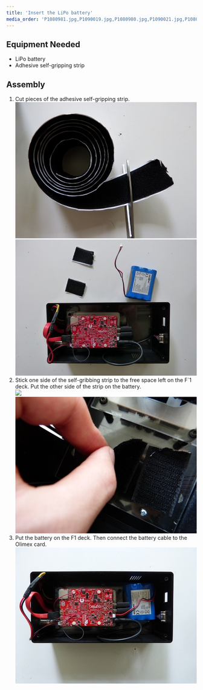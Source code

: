 ```yaml
---
title: 'Insert the LiPo battery'
media_order: 'P1080981.jpg,P1090019.jpg,P1080980.jpg,P1090021.jpg,P1080982.jpg'
---
```


## Equipment Needed

* LiPo battery
* Adhesive self-gripping strip

## Assembly

1. Cut pieces of the adhesive self-gripping strip.
	![](P1090019.jpg)![](P1080980.jpg)
2. Stick one side of the self-gribbing strip to the free space left on the F`1 deck.  Put the other side of the strip on the battery.  
	![](P1080981.jpg)![](P1090021.jpg)
3. Put the battery on the F1 deck. Then connect the battery cable to the Olimex card.
	![](P1080982.jpg)